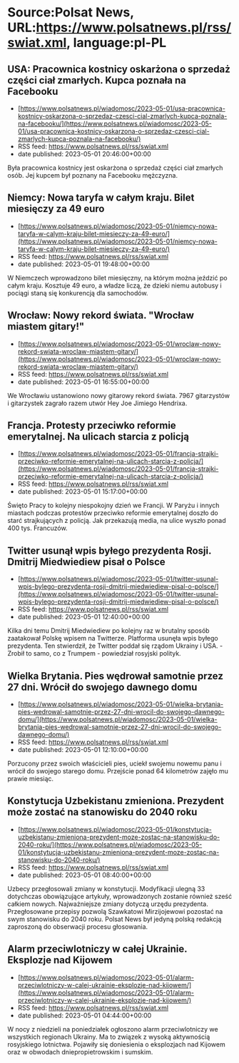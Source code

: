 # Source:Polsat News, URL:https://www.polsatnews.pl/rss/swiat.xml, language:pl-PL

## USA: Pracownica kostnicy oskarżona o sprzedaż części ciał zmarłych. Kupca poznała na Facebooku
 - [https://www.polsatnews.pl/wiadomosc/2023-05-01/usa-pracownica-kostnicy-oskarzona-o-sprzedaz-czesci-cial-zmarlych-kupca-poznala-na-facebooku/](https://www.polsatnews.pl/wiadomosc/2023-05-01/usa-pracownica-kostnicy-oskarzona-o-sprzedaz-czesci-cial-zmarlych-kupca-poznala-na-facebooku/)
 - RSS feed: https://www.polsatnews.pl/rss/swiat.xml
 - date published: 2023-05-01 20:46:00+00:00

Była pracownica kostnicy jest oskarżona o sprzedaż części ciał zmarłych osób. Jej kupcem był poznany na Facebooku mężczyzna.

## Niemcy: Nowa taryfa w całym kraju. Bilet miesięczy za 49 euro
 - [https://www.polsatnews.pl/wiadomosc/2023-05-01/niemcy-nowa-taryfa-w-calym-kraju-bilet-miesieczy-za-49-euro/](https://www.polsatnews.pl/wiadomosc/2023-05-01/niemcy-nowa-taryfa-w-calym-kraju-bilet-miesieczy-za-49-euro/)
 - RSS feed: https://www.polsatnews.pl/rss/swiat.xml
 - date published: 2023-05-01 19:48:00+00:00

W Niemczech wprowadzono bilet miesięczny, na którym można jeździć po całym kraju. Kosztuje 49 euro, a władze liczą, że dzieki niemu autobusy i pociągi staną się konkurencją dla samochodów.

## Wrocław: Nowy rekord świata. "Wrocław miastem gitary!"
 - [https://www.polsatnews.pl/wiadomosc/2023-05-01/wroclaw-nowy-rekord-swiata-wroclaw-miastem-gitary/](https://www.polsatnews.pl/wiadomosc/2023-05-01/wroclaw-nowy-rekord-swiata-wroclaw-miastem-gitary/)
 - RSS feed: https://www.polsatnews.pl/rss/swiat.xml
 - date published: 2023-05-01 16:55:00+00:00

We Wrocławiu ustanowiono nowy gitarowy rekord świata. 7967 gitarzystów i gitarzystek zagrało razem utwór Hey Joe Jimiego Hendrixa.

## Francja. Protesty przeciwko reformie emerytalnej. Na ulicach starcia z policją
 - [https://www.polsatnews.pl/wiadomosc/2023-05-01/francja-strajki-przeciwko-reformie-emerytalnej-na-ulicach-starcia-z-policja/](https://www.polsatnews.pl/wiadomosc/2023-05-01/francja-strajki-przeciwko-reformie-emerytalnej-na-ulicach-starcia-z-policja/)
 - RSS feed: https://www.polsatnews.pl/rss/swiat.xml
 - date published: 2023-05-01 15:17:00+00:00

Święto Pracy to kolejny niespokojny dzień we Francji. W Paryżu i innych miastach podczas protestów przeciwko reformie emerytalnej doszło do starć strajkujących z policją. Jak przekazują media, na ulice wyszło ponad 400 tys. Francuzów.

## Twitter usunął wpis byłego prezydenta Rosji. Dmitrij Miedwiediew pisał o Polsce
 - [https://www.polsatnews.pl/wiadomosc/2023-05-01/twitter-usunal-wpis-bylego-prezydenta-rosji-dmitrij-miedwiediew-pisal-o-polsce/](https://www.polsatnews.pl/wiadomosc/2023-05-01/twitter-usunal-wpis-bylego-prezydenta-rosji-dmitrij-miedwiediew-pisal-o-polsce/)
 - RSS feed: https://www.polsatnews.pl/rss/swiat.xml
 - date published: 2023-05-01 12:40:00+00:00

Kilka dni temu Dmitrij Miedwiediew po kolejny raz w brutalny sposób zaatakował Polskę wpisem na Twitterze. Platforma usunęła wpis byłego prezydenta. Ten stwierdził, że Twitter poddał się rządom Ukrainy i USA. - Zrobił to samo, co z Trumpem - powiedział rosyjski polityk.

## Wielka Brytania. Pies wędrował samotnie przez 27 dni. Wrócił do swojego dawnego domu
 - [https://www.polsatnews.pl/wiadomosc/2023-05-01/wielka-brytania-pies-wedrowal-samotnie-przez-27-dni-wrocil-do-swojego-dawnego-domu/](https://www.polsatnews.pl/wiadomosc/2023-05-01/wielka-brytania-pies-wedrowal-samotnie-przez-27-dni-wrocil-do-swojego-dawnego-domu/)
 - RSS feed: https://www.polsatnews.pl/rss/swiat.xml
 - date published: 2023-05-01 12:10:00+00:00

Porzucony przez swoich właścicieli pies, uciekł swojemu nowemu panu i wrócił do swojego starego domu. Przejście ponad 64 kilometrów zajęło mu prawie miesiąc.

## Konstytucja Uzbekistanu zmieniona. Prezydent może zostać na stanowisku do 2040 roku
 - [https://www.polsatnews.pl/wiadomosc/2023-05-01/konstytucja-uzbekistanu-zmieniona-prezydent-moze-zostac-na-stanowisku-do-2040-roku/](https://www.polsatnews.pl/wiadomosc/2023-05-01/konstytucja-uzbekistanu-zmieniona-prezydent-moze-zostac-na-stanowisku-do-2040-roku/)
 - RSS feed: https://www.polsatnews.pl/rss/swiat.xml
 - date published: 2023-05-01 08:40:00+00:00

Uzbecy przegłosowali zmiany w konstytucji. Modyfikacji ulegną 33 dotychczas obowiązujące artykuły, wprowadzonych zostanie również sześć całkiem nowych. Najważniejsze zmiany dotyczą urzędu prezydenta. Przegłosowane przepisy pozwolą Szawkatowi Mirzijojewowi pozostać na swym stanowisku do 2040 roku. Polsat News był jedyną polską redakcją zaproszoną do obserwacji procesu głosowania.

## Alarm przeciwlotniczy w całej Ukrainie. Eksplozje nad Kijowem
 - [https://www.polsatnews.pl/wiadomosc/2023-05-01/alarm-przeciwlotniczy-w-calej-ukrainie-eksplozje-nad-kijowem/](https://www.polsatnews.pl/wiadomosc/2023-05-01/alarm-przeciwlotniczy-w-calej-ukrainie-eksplozje-nad-kijowem/)
 - RSS feed: https://www.polsatnews.pl/rss/swiat.xml
 - date published: 2023-05-01 04:44:00+00:00

W nocy z niedzieli na poniedziałek ogłoszono alarm przeciwlotniczy we wszystkich regionach Ukrainy. Ma to związek z wysoką aktywnością rosyjskiego lotnictwa. Pojawiły się doniesienia o eksplozjach nad Kijowem oraz w obwodach dniepropietrowskim i sumskim.

